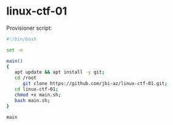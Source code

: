 # linux-ctf-01

Provisioner script:

```sh
#!/bin/bash

set -e 

main()
{
   apt update && apt install -y git;
   cd /root
      git clone https://github.com/jbi-az/linux-ctf-01.git;
   cd linux-ctf-01;
   chmod +x main.sh;
   bash main.sh;
}

main
